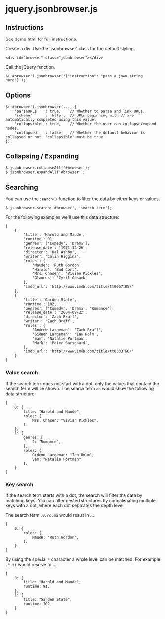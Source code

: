 # jquery.jsonbrowser.js

## Instructions

See demo.html for full instructions.

Create a div. Use the 'jsonbrowser' class for the default styling.

    <div id="browser" class="jsonbrowser"></div>

Call the jQuery function.

    $('#browser').jsonbrowser('{"instruction": "pass a json string here"}');

## Options

    $('#browser').jsonbrowser(..., {
        'parseURLs'   : true,    // Whether to parse and link URLs.
        'scheme'      : 'http',  // URLs beginning with // are automatically completed using this value.
        'collapsible' : true,    // Whether the user can collapse/expand nodes. 
        'collapsed'   : false    // Whether the default behavior is collapsed or not. 'collapsible' must be true.
    });

## Collapsing / Expanding

    $.jsonbrowser.collapseAll('#browser');
    $.jsonbrowser.expandAll('#browser');

## Searching 

You can use the `search()` function to filter the data by either keys or values.

    $.jsonbrowser.search('#browser', 'search term');

For the following examples we'll use this data structure:

    [
        {
            'title': 'Harold and Maude',
            'runtime': 91,
            'genres': ['Comedy', 'Drama'],
            'release_date': '1971-12-20',
            'director': 'Hal Ashby',
            'writer': 'Colin Higgins',
            'roles': {
                'Maude': 'Ruth Gordon',
                'Harold': 'Bud Cort',
                'Mrs. Chasen': 'Vivian Pickles',
                'Glaucus': 'Cyril Cusack'
            },
            'imdb_url': 'http://www.imdb.com/title/tt0067185/'
        },
        {
            'title': 'Garden State',
            'runtime': 102,
            'genres': ['Comedy', 'Drama', 'Romance'],
            'release_date': '2004-09-22',
            'director': 'Zach Braff',
            'writer': 'Zach Braff',
            'roles': {
                'Andrew Largeman': 'Zach Braff',
                'Gideon Largeman': 'Ian Holm',
                'Sam': 'Natalie Portman',
                'Mark': 'Peter Sarsgaard',
            },
            'imdb_url': 'http://www.imdb.com/title/tt0333766/'
        }
    ]

### Value search

If the search term does not start with a dot, only the values that contain the search term will be shown.
The search term `an` would show the following data structure:

    [
        0: {
            title: "Harold and Maude",
            roles: {
                Mrs. Chasen: "Vivian Pickles",
            },
        },
        1: {
            genres: [
                2: "Romance",
            ],
            roles: {
                Gideon Largeman: "Ian Holm",
                Sam: "Natalie Portman",
            },
        }
    ]

### Key search

If the search term starts with a dot, the search will filter the data by matching keys. You can filter nested
structures by concatenating multiple keys with a dot, where each dot separates the depth level.

The search term `.0.ro.ma` would result in ...

    [
        0: {
            roles: {
                Maude: "Ruth Gordon",
            },
        }
    ]

By using the special `*` character a whole level can be matched. For example `.*.ti` would resolve to ...

    [
        0: {
            title: "Harold and Maude",
            runtime: 91,
        },
        1: {
            title: "Garden State",
            runtime: 102,
        }
    ]
